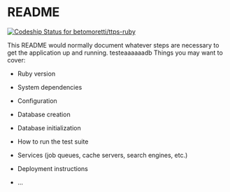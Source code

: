 # README

[ ![Codeship Status for betomoretti/ttps-ruby](https://app.codeship.com/projects/a2db8580-c71d-0135-6a64-626c9c02d303/status?branch=master)](https://app.codeship.com/projects/261342)

This README would normally document whatever steps are necessary to get the
application up and running.
testeaaaaaadb
Things you may want to cover:

* Ruby version

* System dependencies

* Configuration

* Database creation

* Database initialization

* How to run the test suite

* Services (job queues, cache servers, search engines, etc.)

* Deployment instructions

* ...
